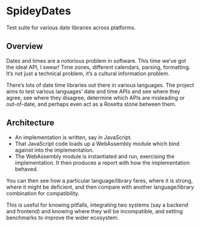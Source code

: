 # SpideyDates

Test suite for various date libraries across platforms.

## Overview

Dates and times are a notorious problem in software. This time we’ve got the ideal API, I swear! Time zones, different calendars, parsing, formatting. It’s not just a technical problem, it’s a cultural information problem.

There’s lots of date time libraries out there in various languages. The project aims to test various languages’ date and time APIs and see where they agree, see where they disagree, determine which APIs are misleading or out-of-date, and perhaps even act as a Rosetta stone between them.

## Architecture

- An implementation is written, say in JavaScript.
- That JavaScript code loads up a WebAssembly module which bind against into the implementation.
- The WebAssembly module is instantiated and run, exercising the implementation. It then produces a report with how the implementation behaved.

You can then see how a particular language/library fares, where it is strong, where it might be deficient, and then compare with another language/library combination for compatibility.

This is useful for knowing pitfalls, integrating two systems (say a backend and frontend) and knowing where they will be incompatible, and setting benchmarks to improve the wider ecosystem.
